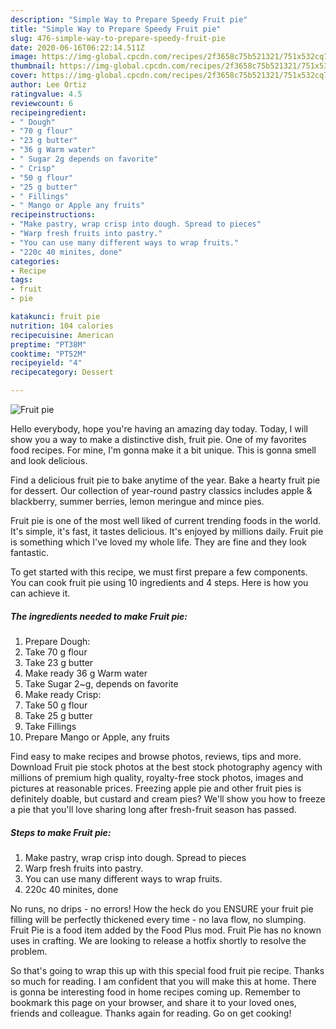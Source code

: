 ```yaml
---
description: "Simple Way to Prepare Speedy Fruit pie"
title: "Simple Way to Prepare Speedy Fruit pie"
slug: 476-simple-way-to-prepare-speedy-fruit-pie
date: 2020-06-16T06:22:14.511Z
image: https://img-global.cpcdn.com/recipes/2f3658c75b521321/751x532cq70/fruit-pie-recipe-main-photo.jpg
thumbnail: https://img-global.cpcdn.com/recipes/2f3658c75b521321/751x532cq70/fruit-pie-recipe-main-photo.jpg
cover: https://img-global.cpcdn.com/recipes/2f3658c75b521321/751x532cq70/fruit-pie-recipe-main-photo.jpg
author: Lee Ortiz
ratingvalue: 4.5
reviewcount: 6
recipeingredient:
- " Dough"
- "70 g flour"
- "23 g butter"
- "36 g Warm water"
- " Sugar 2g depends on favorite"
- " Crisp"
- "50 g flour"
- "25 g butter"
- " Fillings"
- " Mango or Apple any fruits"
recipeinstructions:
- "Make pastry, wrap crisp into dough. Spread to pieces"
- "Warp fresh fruits into pastry."
- "You can use many different ways to wrap fruits."
- "220c 40 minites, done"
categories:
- Recipe
tags:
- fruit
- pie

katakunci: fruit pie 
nutrition: 104 calories
recipecuisine: American
preptime: "PT38M"
cooktime: "PT52M"
recipeyield: "4"
recipecategory: Dessert

---
```



![Fruit pie](https://img-global.cpcdn.com/recipes/2f3658c75b521321/751x532cq70/fruit-pie-recipe-main-photo.jpg)

Hello everybody, hope you're having an amazing day today. Today, I will show you a way to make a distinctive dish, fruit pie. One of my favorites food recipes. For mine, I'm gonna make it a bit unique. This is gonna smell and look delicious.

Find a delicious fruit pie to bake anytime of the year. Bake a hearty fruit pie for dessert. Our collection of year-round pastry classics includes apple &amp; blackberry, summer berries, lemon meringue and mince pies.

Fruit pie is one of the most well liked of current trending foods in the world. It's simple, it's fast, it tastes delicious. It's enjoyed by millions daily. Fruit pie is something which I've loved my whole life. They are fine and they look fantastic.


To get started with this recipe, we must first prepare a few components. You can cook fruit pie using 10 ingredients and 4 steps. Here is how you can achieve it.

##### The ingredients needed to make Fruit pie:

1. Prepare  Dough:
1. Take 70 g flour
1. Take 23 g butter
1. Make ready 36 g Warm water
1. Take  Sugar 2~g, depends on favorite
1. Make ready  Crisp:
1. Take 50 g flour
1. Take 25 g butter
1. Take  Fillings
1. Prepare  Mango or Apple, any fruits


Find easy to make recipes and browse photos, reviews, tips and more. Download Fruit pie stock photos at the best stock photography agency with millions of premium high quality, royalty-free stock photos, images and pictures at reasonable prices. Freezing apple pie and other fruit pies is definitely doable, but custard and cream pies? We&#39;ll show you how to freeze a pie that you&#39;ll love sharing long after fresh-fruit season has passed. 

##### Steps to make Fruit pie:

1. Make pastry, wrap crisp into dough. Spread to pieces
1. Warp fresh fruits into pastry.
1. You can use many different ways to wrap fruits.
1. 220c 40 minites, done


No runs, no drips - no errors! How the heck do you ENSURE your fruit pie filling will be perfectly thickened every time - no lava flow, no slumping. Fruit Pie is a food item added by the Food Plus mod. Fruit Pie has no known uses in crafting. We are looking to release a hotfix shortly to resolve the problem. 

So that's going to wrap this up with this special food fruit pie recipe. Thanks so much for reading. I am confident that you will make this at home. There is gonna be interesting food in home recipes coming up. Remember to bookmark this page on your browser, and share it to your loved ones, friends and colleague. Thanks again for reading. Go on get cooking!
